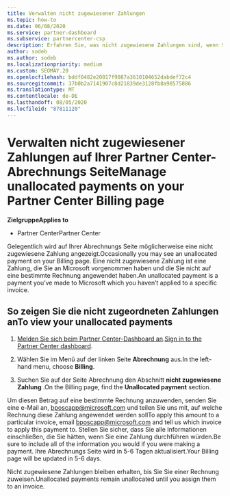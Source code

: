 ```yaml
---
title: Verwalten nicht zugewiesener Zahlungen
ms.topic: how-to
ms.date: 06/08/2020
ms.service: partner-dashboard
ms.subservice: partnercenter-csp
description: Erfahren Sie, was nicht zugewiesene Zahlungen sind, wenn Sie auf Ihrer Partner Center-Abrechnungs Seite angezeigt werden. Erfahren Sie auch, wie Sie diese auf Ihre Rechnungen anwenden.
author: sodeb
ms.author: sodeb
ms.localizationpriority: medium
ms.custom: SEOMAY.20
ms.openlocfilehash: bddf0482e20817f9087a3610104652dabdef72c4
ms.sourcegitcommit: 37b0b2a7141907c8d21839de3128fb8a98575886
ms.translationtype: MT
ms.contentlocale: de-DE
ms.lasthandoff: 08/05/2020
ms.locfileid: "87811120"
---
```

# <a name="manage-unallocated-payments-on-your-partner-center-billing-page"></a><span data-ttu-id="f70ad-104">Verwalten nicht zugewiesener Zahlungen auf Ihrer Partner Center-Abrechnungs Seite</span><span class="sxs-lookup"><span data-stu-id="f70ad-104">Manage unallocated payments on your Partner Center Billing page</span></span>

<span data-ttu-id="f70ad-105">**Zielgruppe**</span><span class="sxs-lookup"><span data-stu-id="f70ad-105">**Applies to**</span></span>

- <span data-ttu-id="f70ad-106">Partner Center</span><span class="sxs-lookup"><span data-stu-id="f70ad-106">Partner Center</span></span>

<span data-ttu-id="f70ad-107">Gelegentlich wird auf Ihrer Abrechnungs Seite möglicherweise eine nicht zugewiesene Zahlung angezeigt.</span><span class="sxs-lookup"><span data-stu-id="f70ad-107">Occasionally you may see an unallocated payment on your Billing page.</span></span> <span data-ttu-id="f70ad-108">Eine nicht zugewiesene Zahlung ist eine Zahlung, die Sie an Microsoft vorgenommen haben und die Sie nicht auf eine bestimmte Rechnung angewendet haben.</span><span class="sxs-lookup"><span data-stu-id="f70ad-108">An unallocated payment is a payment you’ve made to Microsoft which you haven’t applied to a specific invoice.</span></span>

## <a name="to-view-your-unallocated-payments"></a><span data-ttu-id="f70ad-109">So zeigen Sie die nicht zugeordneten Zahlungen an</span><span class="sxs-lookup"><span data-stu-id="f70ad-109">To view your unallocated payments</span></span>

1. <span data-ttu-id="f70ad-110">[Melden Sie sich beim Partner Center-Dashboard an](https://partner.microsoft.com/dashboard/home).</span><span class="sxs-lookup"><span data-stu-id="f70ad-110">[Sign in to the Partner Center dashboard](https://partner.microsoft.com/dashboard/home).</span></span>

2. <span data-ttu-id="f70ad-111">Wählen Sie im Menü auf der linken Seite **Abrechnung** aus.</span><span class="sxs-lookup"><span data-stu-id="f70ad-111">In the left-hand menu, choose **Billing**.</span></span>

3. <span data-ttu-id="f70ad-112">Suchen Sie auf der Seite Abrechnung den Abschnitt **nicht zugewiesene Zahlung** .</span><span class="sxs-lookup"><span data-stu-id="f70ad-112">On the Billing page, find the **Unallocated payment** section.</span></span> 

<span data-ttu-id="f70ad-113">Um diesen Betrag auf eine bestimmte Rechnung anzuwenden, senden Sie eine e-Mail an, bposcapp@microsoft.com und teilen Sie uns mit, auf welche Rechnung diese Zahlung angewendet werden soll</span><span class="sxs-lookup"><span data-stu-id="f70ad-113">To apply this amount to a particular invoice, email bposcapp@microsoft.com and tell us which invoice to apply this payment to.</span></span> <span data-ttu-id="f70ad-114">Stellen Sie sicher, dass Sie alle Informationen einschließen, die Sie hätten, wenn Sie eine Zahlung durchführen würden.</span><span class="sxs-lookup"><span data-stu-id="f70ad-114">Be sure to include all of the information you would if you were making a payment.</span></span> <span data-ttu-id="f70ad-115">Ihre Abrechnungs Seite wird in 5-6 Tagen aktualisiert.</span><span class="sxs-lookup"><span data-stu-id="f70ad-115">Your Billing page will be updated in 5-6 days.</span></span> 

<span data-ttu-id="f70ad-116">Nicht zugewiesene Zahlungen bleiben erhalten, bis Sie Sie einer Rechnung zuweisen.</span><span class="sxs-lookup"><span data-stu-id="f70ad-116">Unallocated payments remain unallocated until you assign them to an invoice.</span></span> 

